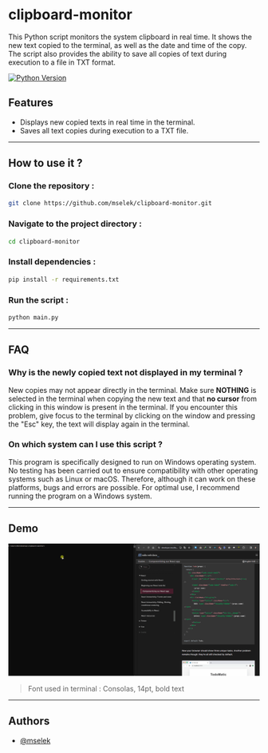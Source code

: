 # clipboard-monitor
This Python script monitors the system clipboard in real time. It shows the new text copied to the terminal, as well as the date and time of the copy. The script also provides the ability to save all copies of text during execution to a file in TXT format.

[![Python Version](https://img.shields.io/badge/python-3.9.7-blue.svg)](https://www.python.org/downloads/release/python-3.9.7/)

## Features
- Displays new copied texts in real time in the terminal.
- Saves all text copies during execution to a TXT file.

---

## How to use it ?

### Clone the repository :
```bash
git clone https://github.com/mselek/clipboard-monitor.git  
```

### Navigate to the project directory :
```bash
cd clipboard-monitor
```

### Install dependencies :
```bash
pip install -r requirements.txt
```

### Run the script : 
```bash
python main.py
```

---

## FAQ

### Why is the newly copied text not displayed in my terminal ?
New copies may not appear directly in the terminal.
Make sure **NOTHING** is selected in the terminal when copying the new text and that **no cursor** from clicking in this window is present in the terminal.
If you encounter this problem, give focus to the terminal by clicking on the window and pressing the "Esc" key, the text will display again in the terminal.


### On which system can I use this script ?
This program is specifically designed to run on Windows operating system. No testing has been carried out to ensure compatibility with other operating systems such as Linux or macOS. Therefore, although it can work on these platforms, bugs and errors are possible. For optimal use, I recommend running the program on a Windows system.

---

## Demo
![GIF](https://github.com/mselek/clipboard-monitor/blob/main/demo.gif)
> Font used in terminal : Consolas, 14pt, bold text

---

## Authors
- [@mselek](https://www.github.com/mselek)